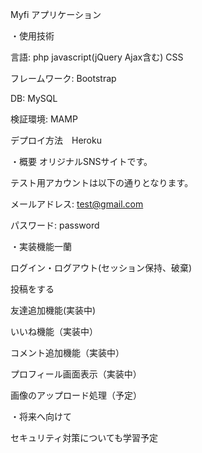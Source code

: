 Myfi アプリケーション


・使用技術
	
言語: php javascript(jQuery Ajax含む) CSS 
	
フレームワーク: Bootstrap
	
DB: MySQL
	
検証環境: MAMP

デプロイ方法　Heroku



・概要	
オリジナルSNSサイトです。

テスト用アカウントは以下の通りとなります。　

メールアドレス: test@gmail.com

パスワード: password



・実装機能一蘭



ログイン・ログアウト(セッション保持、破棄)

投稿をする

友達追加機能(実装中)

いいね機能（実装中）

コメント追加機能（実装中）

プロフィール画面表示（実装中）

画像のアップロード処理（予定）



・将来へ向けて



セキュリティ対策についても学習予定
